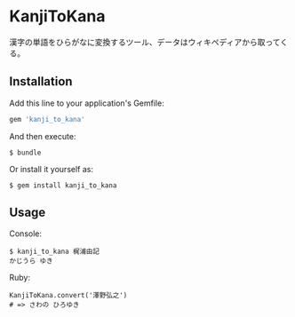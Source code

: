 # KanjiToKana

漢字の単語をひらがなに変換するツール、データはウィキペディアから取ってくる。

## Installation

Add this line to your application's Gemfile:

```ruby
gem 'kanji_to_kana'
```

And then execute:

    $ bundle

Or install it yourself as:

    $ gem install kanji_to_kana

## Usage

Console:

    $ kanji_to_kana 梶浦由記
    かじうら ゆき

Ruby:

    KanjiToKana.convert('澤野弘之')
    # => さわの ひろゆき
